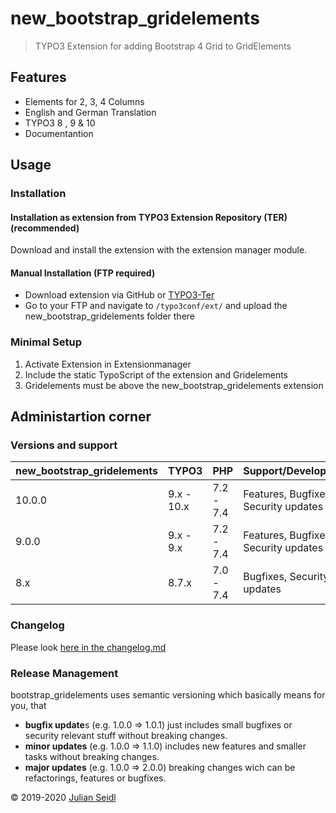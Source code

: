 # new_bootstrap_gridelements
> TYPO3 Extension for adding Bootstrap 4 Grid to GridElements

## Features
- Elements for 2, 3, 4 Columns
- English and German Translation
- TYPO3 8 , 9 & 10
- Documentantion

## Usage
### Installation

#### Installation as extension from TYPO3 Extension Repository (TER) (recommended)
Download and install the extension with the extension manager module.

#### Manual Installation (FTP required)

- Download extension via GitHub or [TYPO3-Ter](https://extensions.typo3.org/extension/new_bootstrap_gridelements/)
- Go to your FTP and navigate to `/typo3conf/ext/` and upload the new_bootstrap_gridelements folder there

### Minimal Setup

1. Activate Extension in Extensionmanager
2. Include the static TypoScript of the extension and Gridelements
3. Gridelements must be above the new_bootstrap_gridelements extension

## Administartion corner

### Versions and support

| new_bootstrap_gridelements  | TYPO3        | PHP       | Support/Development                  |
| --------------------------- | ------------ | --------- | ------------------------------------ |
| 10.0.0                      | 9.x - 10.x   | 7.2 - 7.4 | Features, Bugfixes, Security updates |
| 9.0.0                       | 9.x - 9.x    | 7.2 - 7.4 | Features, Bugfixes, Security updates |
| 8.x                         | 8.7.x        | 7.0 - 7.4 | Bugfixes, Security updates           |

### Changelog

Please look [here in the changelog.md](https://github.com/Thejuse/bootstrap_gridelements/blob/master/CHANGELOG.md)

### Release Management
bootstrap_gridelements uses semantic versioning which basically means for you, that

- **bugfix update**s (e.g. 1.0.0 => 1.0.1) just includes small bugfixes or security relevant stuff without breaking changes.
- **minor updates** (e.g. 1.0.0 => 1.1.0) includes new features and smaller tasks without breaking changes.
- **major updates** (e.g. 1.0.0 => 2.0.0) breaking changes wich can be refactorings, features or bugfixes.

&copy; 2019-2020 [Julian Seidl](https://www.jseidl.at/)
